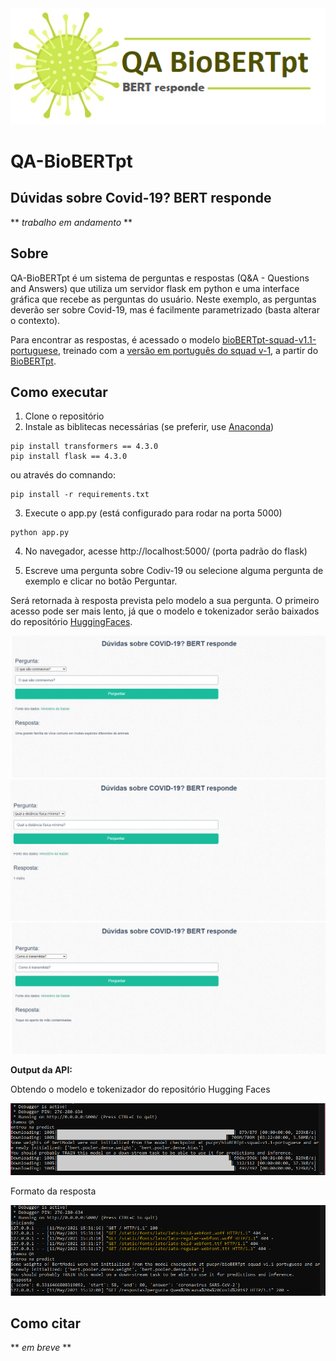 <img src="img/logo-qa-biobertpt.png">

# QA-BioBERTpt 

## Dúvidas sobre Covid-19? BERT responde

** *trabalho em andamento* **

## Sobre

QA-BioBERTpt é um sistema de perguntas e respostas (Q&A - Questions and Answers) que utiliza um servidor flask em python e uma interface gráfica que recebe as perguntas do usuário. Neste exemplo, as perguntas deverão ser sobre Covid-19, mas é facilmente parametrizado (basta alterar o contexto).

Para encontrar as respostas, é acessado o modelo [bioBERTpt-squad-v1.1-portuguese](https://huggingface.co/pucpr/bioBERTpt-squad-v1.1-portuguese), treinado com a [versão em português do squad v-1](https://medium.com/@pierre_guillou/nlp-modelo-de-question-answering-em-qualquer-idioma-baseado-no-bert-base-estudo-de-caso-em-12093d385e78), a partir do [BioBERTpt](https://github.com/HAILab-PUCPR/BioBERTpt).

## Como executar 
1. Clone o repositório
2. Instale as biblitecas necessárias (se preferir, use [Anaconda](http://www.anaconda.com))
```
pip install transformers == 4.3.0
pip install flask == 4.3.0
```
ou através do comnando:
```
pip install -r requirements.txt
```
3. Execute o app.py (está configurado para rodar na porta 5000)
```
python app.py
```
4. No navegador, acesse http://localhost:5000/ (porta padrão do flask)

5. Escreve uma pergunta sobre Codiv-19 ou selecione alguma pergunta de exemplo e clicar no botão Perguntar. 
 
Será retornada à resposta prevista pelo modelo a sua pergunta. O primeiro acesso pode ser mais lento, já que o modelo e tokenizador serão baixados do repositório [HuggingFaces](https://huggingface.co/pucpr/bioBERTpt-squad-v1.1-portuguese).

<img src="img/perguntas1.png">

<img src="img/perguntas2.png">

<img src="img/perguntas3.png">

**Output da API:**

Obtendo o modelo e tokenizador do repositório Hugging Faces

<img src="img/cmd1.png">

Formato da resposta

<img src="img/cmd2.png">


## Como citar

** *em breve* **
